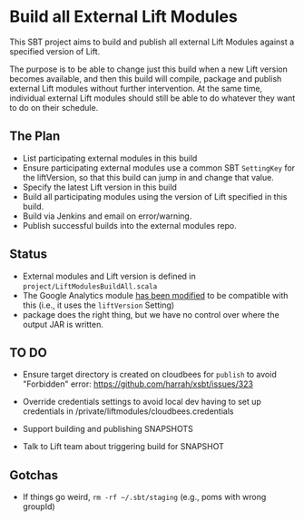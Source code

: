 Build all External Lift Modules
===============================

This SBT project aims to build and publish all external Lift Modules against a specified version of Lift.

The purpose is to be able to change just this build when a new Lift version becomes available, and then this build will compile, package and publish external Lift modules without further intervention. At the same time, individual external Lift modules should still be able to do whatever they want to do on their schedule.


The Plan
---------

* List participating external modules in this build
* Ensure participating external modules use a common SBT `SettingKey` for the liftVersion, so that this build can jump in and change that value.
* Specify the latest Lift version in this build
* Build all participating modules using the version of Lift specified in this build.
* Build via Jenkins and email on error/warning.
* Publish successful builds into the external modules repo.

Status
------

* External modules and Lift version is defined in `project/LiftModulesBuildAll.scala`
* The Google Analytics module [has been modified](https://github.com/d6y/liftmodules-googleanalytics/commit/8eb5db84b8b2ae346ca437a89449cb0d7478e03b) to be compatible with this (i.e., it uses the `liftVersion` Setting)
* package does the right thing, but we have no control over where the output JAR is written.


TO DO
-----

* Ensure target directory is created on cloudbees for `publish` to avoid "Forbidden" error: https://github.com/harrah/xsbt/issues/323

* Override credentials settings to avoid local dev having to set up credentials in /private/liftmodules/cloudbees.credentials

* Support building and publishing SNAPSHOTS

* Talk to Lift team about triggering build for SNAPSHOT

Gotchas
-------

* If things go weird, `rm -rf ~/.sbt/staging` (e.g., poms with wrong groupId)



